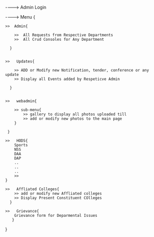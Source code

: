 ----> Admin Login

----> Menu {

    >>  Admin{

        >>  All Requests from Respective Departments
        >>  All Crud Consoles for Any Department

      }


    >>   Updates{

        >> ADD or Modify new Notification, tender, conference or any update
        >> Display all Events added by Respeticve Admin

      }


    >>   webadmin{

        >> sub-menu{
            >> gallery to display all photos uploaded till
            >> add or modify new photos to the main page
        }

     }

    >>   HODS{
        Sports
        NSS
        DAA
        DAP
        ..
        ..
        ..
        >>
    }

    >>   Affliated Colleges{
        >> add or modify new Affliated colleges
        >> Display Present Constituent COlleges
      }

    >>   Grievance{
        Grievance form for Deparmental Issues
       }
}